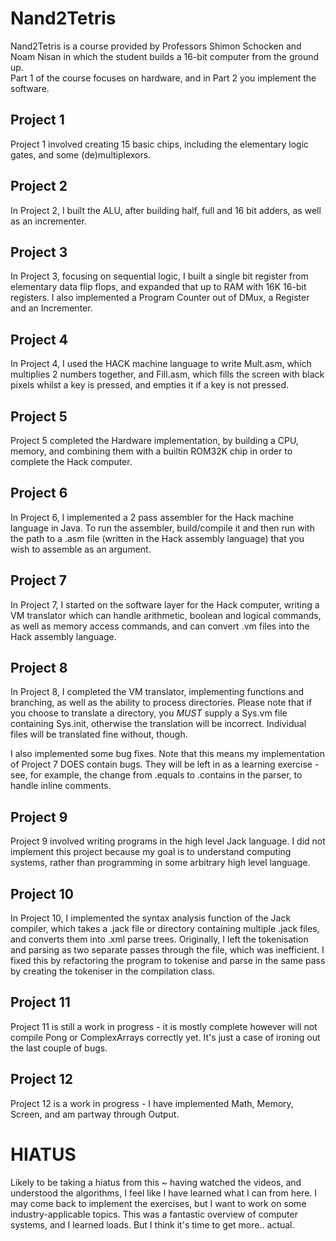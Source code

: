 # Nand2Tetris

Nand2Tetris is a course provided by Professors Shimon Schocken and Noam Nisan in which the student builds a 16-bit computer from the ground up.  
Part 1 of the course focuses on hardware, and in Part 2 you implement the software.

## Project 1

Project 1 involved creating 15 basic chips, including the elementary logic gates, and some (de)multiplexors. 

## Project 2

In Project 2, I built the ALU, after building half, full and 16 bit adders, as well as an incrementer.

## Project 3

In Project 3, focusing on sequential logic, I built a single bit register from elementary data flip flops, and expanded that up to RAM with 16K 16-bit registers. I also implemented a Program Counter out of DMux, a Register and an Incrementer.

## Project 4

In Project 4, I used the HACK machine language to write Mult.asm, which multiplies 2 numbers together, and Fill.asm, which fills the screen with black pixels whilst a key is pressed, and empties it if a key is not pressed.

## Project 5

Project 5 completed the Hardware implementation, by building a CPU, memory, and combining them with a builtin ROM32K chip in order to complete the Hack computer.

## Project 6

In Project 6, I implemented a 2 pass assembler for the Hack machine language in Java. To run the assembler, build/compile it and then run with the path to a .asm file (written in the Hack assembly language) that you wish to assemble as an argument.

## Project 7

In Project 7, I started on the software layer for the Hack computer, writing a VM translator which can handle arithmetic, boolean and logical commands, as well as memory access commands, and can convert .vm files into the Hack assembly language.

## Project 8

In Project 8, I completed the VM translator, implementing functions and branching, as well as the ability to process directories. Please note that if you choose to translate a directory, you *MUST* supply a Sys.vm file containing Sys.init, otherwise the translation will be incorrect. Individual files will be translated fine without, though.    

I also implemented some bug fixes. Note that this means my implementation of Project 7 DOES contain bugs. They will be left in as a learning exercise - see, for example, the change from .equals to .contains in the parser, to handle inline comments.

## Project 9 

Project 9 involved writing programs in the high level Jack language. I did not implement this project because my goal is to understand computing systems, rather than programming in some
arbitrary high level language.

## Project 10

In Project 10, I implemented the syntax analysis function of the Jack compiler, which takes a .jack file or directory containing multiple .jack files, and converts them into .xml parse trees. Originally, I left the tokenisation and parsing as two separate passes through the file, which was inefficient. I fixed this by refactoring the program to tokenise and parse in the same pass by creating the tokeniser in the compilation class.

## Project 11

Project 11 is still a work in progress - it is mostly complete however will not compile Pong or ComplexArrays correctly yet. It's just a case of ironing out the last couple of bugs. 


## Project 12

Project 12 is a work in progress - I have implemented Math, Memory, Screen, and am partway through Output.

# HIATUS

Likely to be taking a hiatus from this ~ having watched the videos, and understood the algorithms, I feel like I have learned what I can from here. I may come back to implement the exercises, but I want to work on some industry-applicable topics. This was a fantastic overview of computer systems, and I learned loads. But I think it's time to get more.. actual.

